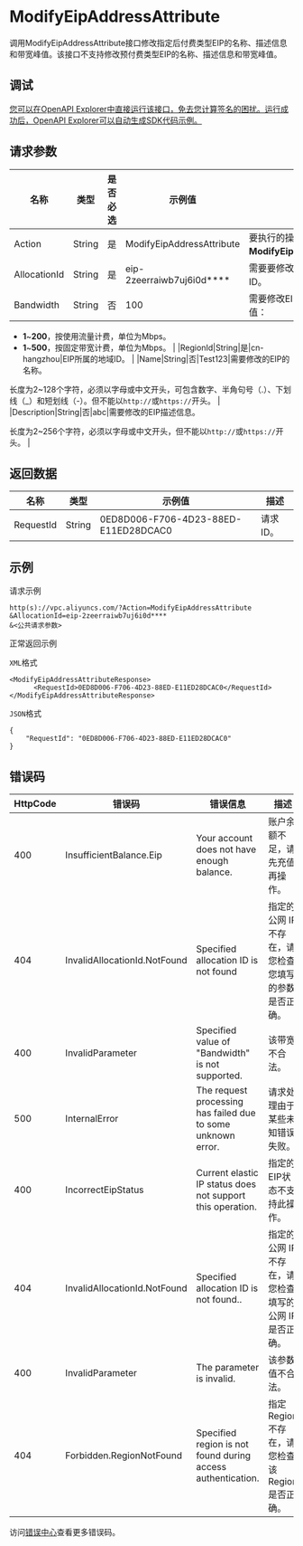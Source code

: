 # ModifyEipAddressAttribute

调用ModifyEipAddressAttribute接口修改指定后付费类型EIP的名称、描述信息和带宽峰值。该接口不支持修改预付费类型EIP的名称、描述信息和带宽峰值。

## 调试

[您可以在OpenAPI Explorer中直接运行该接口，免去您计算签名的困扰。运行成功后，OpenAPI Explorer可以自动生成SDK代码示例。](https://api.aliyun.com/#product=Vpc&api=ModifyEipAddressAttribute&type=RPC&version=2016-04-28)

## 请求参数

|名称|类型|是否必选|示例值|描述|
|--|--|----|---|--|
|Action|String|是|ModifyEipAddressAttribute|要执行的操作，取值：**ModifyEipAddressAttribute**。 |
|AllocationId|String|是|eip-2zeerraiwb7uj6i0d\*\*\*\*|需要要修改的后付费类型EIP的ID。 |
|Bandwidth|String|否|100|需要修改EIP的带宽峰值，取值：

 -   **1**~**200**，按使用流量计费，单位为Mbps。
-   **1**~**500**，按固定带宽计费，单位为Mbps。 |
|RegionId|String|是|cn-hangzhou|EIP所属的地域ID。 |
|Name|String|否|Test123|需要修改的EIP的名称。

 长度为2~128个字符，必须以字母或中文开头，可包含数字、半角句号（.）、下划线（\_）和短划线（-）。但不能以`http://`或`https://`开头。 |
|Description|String|否|abc|需要修改的EIP描述信息。

 长度为2~256个字符，必须以字母或中文开头，但不能以`http://`或`https://`开头。 |

## 返回数据

|名称|类型|示例值|描述|
|--|--|---|--|
|RequestId|String|0ED8D006-F706-4D23-88ED-E11ED28DCAC0|请求ID。 |

## 示例

请求示例

```
http(s)://vpc.aliyuncs.com/?Action=ModifyEipAddressAttribute
&AllocationId=eip-2zeerraiwb7uj6i0d****
&<公共请求参数>
```

正常返回示例

`XML`格式

```
<ModifyEipAddressAttributeResponse>
      <RequestId>0ED8D006-F706-4D23-88ED-E11ED28DCAC0</RequestId>
</ModifyEipAddressAttributeResponse>
```

`JSON`格式

```
{ 
    "RequestId": "0ED8D006-F706-4D23-88ED-E11ED28DCAC0"
}
```

## 错误码

|HttpCode|错误码|错误信息|描述|
|--------|---|----|--|
|400|InsufficientBalance.Eip|Your account does not have enough balance.|账户余额不足，请先充值再操作。|
|404|InvalidAllocationId.NotFound|Specified allocation ID is not found|指定的公网 IP 不存在，请您检查您填写的参数是否正确。|
|400|InvalidParameter|Specified value of "Bandwidth" is not supported.|该带宽不合法。|
|500|InternalError|The request processing has failed due to some unknown error.|请求处理由于某些未知错误失败。|
|400|IncorrectEipStatus|Current elastic IP status does not support this operation.|指定的EIP状态不支持此操作。|
|404|InvalidAllocationId.NotFound|Specified allocation ID is not found..|指定的公网 IP 不存在，请您检查填写的公网 IP 是否正确。|
|400|InvalidParameter|The parameter is invalid.|该参数值不合法。|
|404|Forbidden.RegionNotFound|Specified region is not found during access authentication.|指定 Region 不存在，请您检查该 Region 是否正确。|

访问[错误中心](https://error-center.aliyun.com/status/product/Vpc)查看更多错误码。

